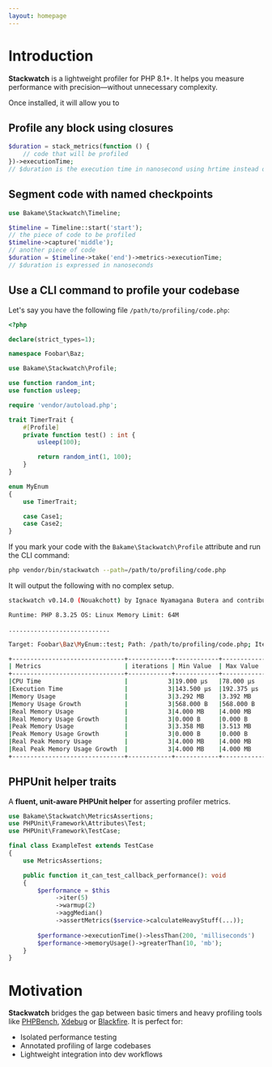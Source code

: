 ```yaml
---
layout: homepage
---
```


# Introduction

**Stackwatch** is a lightweight profiler for PHP 8.1+.  It helps you measure performance with 
precision—without unnecessary complexity.

Once installed, it will allow you to

## Profile any block using closures

```php
$duration = stack_metrics(function () {
    // code that will be profiled
})->executionTime;
// $duration is the execution time in nanosecond using hrtime instead of microtime
````

## Segment code with named checkpoints

```php
use Bakame\Stackwatch\Timeline;

$timeline = Timeline::start('start');
// the piece of code to be profiled
$timeline->capture('middle');
// another piece of code
$duration = $timeline->take('end')->metrics->executionTime;
// $duration is expressed in nanoseconds
````

## Use a CLI command to profile your codebase

Let's say you have the following file `/path/to/profiling/code.php`:

```php
<?php

declare(strict_types=1);

namespace Foobar\Baz;

use Bakame\Stackwatch\Profile;

use function random_int;
use function usleep;

require 'vendor/autoload.php';

trait TimerTrait {
    #[Profile]
    private function test() : int {
        usleep(100);

        return random_int(1, 100);
    }
}

enum MyEnum
{
    use TimerTrait;

    case Case1;
    case Case2;
}
```

If you mark your code with the `Bakame\Stackwatch\Profile` attribute and run the CLI command:

```bash
php vendor/bin/stackwatch --path=/path/to/profiling/code.php
```
It will output the following with no complex setup.

```bash
stackwatch v0.14.0 (Nouakchott) by Ignace Nyamagana Butera and contributors.

Runtime: PHP 8.3.25 OS: Linux Memory Limit: 64M

............................

Target: Foobar\Baz\MyEnum::test; Path: /path/to/profiling/code.php; Iterations: 3; Warmup: 0; Type: Full;

+-------------------------------+------------+------------+------------+------------+------------+------------+--------------+---------------+-----------+-----------+
| Metrics                       | iterations | Min Value  | Max Value  | Range      | Sum        | Average    | Median Value | Variance      | Std Dev   | Coef Var  |
+-------------------------------+------------+------------+------------+------------+------------+------------+--------------+---------------+-----------+-----------+
|CPU Time                       |           3|19.000 µs   |78.000 µs   |59.000 µs   |134.000 µs  |44.667 µs   |37.000 µs     |609.556 μs²    |24.689 µs  |55.2743 %  |
|Execution Time                 |           3|143.500 µs  |192.375 µs  |48.875 µs   |486.625 µs  |162.208 µs  |150.750 µs    |463.774 μs²    |21.535 µs  |13.2764 %  |
|Memory Usage                   |           3|3.292 MB    |3.392 MB    |101.578 KB  |10.076 MB   |3.359 MB    |3.391 MB      |2,287.987 KB²  |47.833 KB  |1.3908 %   |
|Memory Usage Growth            |           3|568.000 B   |568.000 B   |0.000 B     |1.664 KB    |568.000 B   |568.000 B     |0.000 B²       |0.000 B    |0.0000 %   |
|Real Memory Usage              |           3|4.000 MB    |4.000 MB    |0.000 B     |12.000 MB   |4.000 MB    |4.000 MB      |0.000 B²       |0.000 B    |0.0000 %   |
|Real Memory Usage Growth       |           3|0.000 B     |0.000 B     |0.000 B     |0.000 B     |0.000 B     |0.000 B       |0.000 B²       |0.000 B    |0.0000 %   |
|Peak Memory Usage              |           3|3.358 MB    |3.513 MB    |159.164 KB  |10.384 MB   |3.461 MB    |3.513 MB      |5,629.600 KB²  |75.031 KB  |2.1168 %   |
|Peak Memory Usage Growth       |           3|0.000 B     |0.000 B     |0.000 B     |0.000 B     |0.000 B     |0.000 B       |0.000 B²       |0.000 B    |0.0000 %   |
|Real Peak Memory Usage         |           3|4.000 MB    |4.000 MB    |0.000 B     |12.000 MB   |4.000 MB    |4.000 MB      |0.000 B²       |0.000 B    |0.0000 %   |
|Real Peak Memory Usage Growth  |           3|4.000 MB    |4.000 MB    |0.000 B     |12.000 MB   |4.000 MB    |4.000 MB      |0.000 B²       |0.000 B    |0.0000 %   |
+-------------------------------+------------+------------+------------+------------+------------+------------+--------------+---------------+-----------+-----------+
```

## PHPUnit helper traits

A **fluent, unit-aware PHPUnit helper** for asserting profiler metrics.

```php
use Bakame\Stackwatch\MetricsAssertions;
use PHPUnit\Framework\Attributes\Test;
use PHPUnit\Framework\TestCase;

final class ExampleTest extends TestCase
{
    use MetricsAssertions;

    public function it_can_test_callback_performance(): void
    {
        $performance = $this
             ->iter(5)
             ->warmup(2)
             ->aggMedian()
             ->assertMetrics($service->calculateHeavyStuff(...));
        
        $performance->executionTime()->lessThan(200, 'milliseconds')
        $performance->memoryUsage()->greaterThan(10, 'mb');
    }
}
```

# Motivation

**Stackwatch** bridges the gap between basic timers and heavy profiling tools like [PHPBench](https://phpbench.readthedocs.io/en/latest/), [Xdebug](https://xdebug.org/) or [Blackfire](https://www.blackfire.io/).
It is perfect for:

- Isolated performance testing
- Annotated profiling of large codebases
- Lightweight integration into dev workflows
